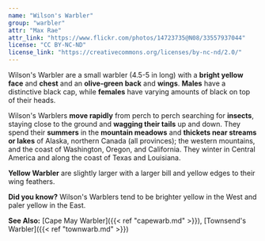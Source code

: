 ```yaml
---
name: "Wilson's Warbler"
group: "warbler"
attr: "Max Rae"
attr_link: "https://www.flickr.com/photos/14723735@N08/33557937044"
license: "CC BY-NC-ND"
license_link: "https://creativecommons.org/licenses/by-nc-nd/2.0/"
---
```

Wilson's Warbler are a small warbler (4.5-5 in long) with a **bright yellow face** and **chest** and an **olive-green back** and **wings**. **Males** have a distinctive black cap, while **females** have varying amounts of black on top of their heads.

Wilson's Warblers **move rapidly** from perch to perch searching for **insects**, staying close to the ground and **wagging their tails** up and down. They spend their **summers** in the **mountain meadows** and **thickets near streams or lakes** of Alaska, northern Canada (all provinces); the western mountains, and the coast of Washington, Oregon, and California. They winter in Central America and along the coast of Texas and Louisiana.

__Yellow Warbler__ are slightly larger with a larger bill and yellow edges to their wing feathers.

**Did you know?** Wilson's Warblers tend to be brighter yellow in the West and paler yellow in the East.

<!-- generated, do not edit -->
**See Also:**
[Cape May Warbler]({{< ref "capewarb.md" >}}),
[Townsend's Warbler]({{< ref "townwarb.md" >}})
